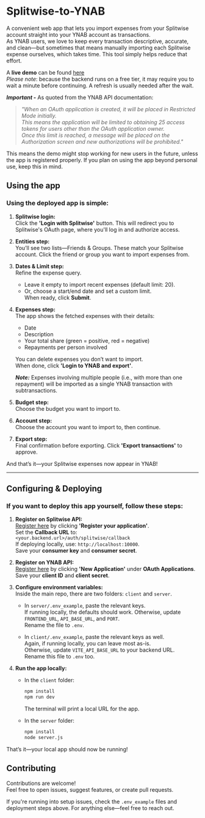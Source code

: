 # Splitwise-to-YNAB

A convenient web app that lets you import expenses from your Splitwise account straight into your YNAB account as transactions.  
As YNAB users, we love to keep every transaction descriptive, accurate, and clean—but sometimes that means manually importing each Splitwise expense ourselves, which takes time. This tool simply helps reduce that effort.

A **live demo** can be found [here](https://sw-2-ynab-client.vercel.app/)  
_Please note_: because the backend runs on a free tier, it may require you to wait a minute before continuing. A refresh is usually needed after the wait.

_**Important -**_ As quoted from the YNAB API documentation:  
> _"When an OAuth application is created, it will be placed in Restricted Mode initially.  
This means the application will be limited to obtaining 25 access tokens for users other than the OAuth application owner.  
Once this limit is reached, a message will be placed on the Authorization screen and new authorizations will be prohibited."_

This means the demo might stop working for new users in the future, unless the app is registered properly. If you plan on using the app beyond personal use, keep this in mind.

## Using the app

### Using the deployed app is simple:

1. **Splitwise login:**  
   Click the **'Login with Splitwise'** button. This will redirect you to Splitwise's OAuth page, where you'll log in and authorize access.

2. **Entities step:**  
   You’ll see two lists—Friends & Groups. These match your Splitwise account. Click the friend or group you want to import expenses from.

3. **Dates & Limit step:**  
   Refine the expense query.  
   - Leave it empty to import recent expenses (default limit: 20).  
   - Or, choose a start/end date and set a custom limit.  
   When ready, click **Submit**.

4. **Expenses step:**  
   The app shows the fetched expenses with their details:  
   - Date  
   - Description  
   - Your total share (green = positive, red = negative)  
   - Repayments per person involved  
   
   You can delete expenses you don’t want to import.  
   When done, click **'Login to YNAB and export'**.

   _**Note:**_ Expenses involving multiple people (i.e., with more than one repayment) will be imported as a single YNAB transaction with subtransactions.

5. **Budget step:**  
   Choose the budget you want to import to.

6. **Account step:**  
   Choose the account you want to import to, then continue.

7. **Export step:**  
   Final confirmation before exporting. Click **'Export transactions'** to approve.

And that’s it—your Splitwise expenses now appear in YNAB!

---

## Configuring & Deploying

### If you want to deploy this app yourself, follow these steps:

1. **Register on Splitwise API:**  
   [Register here](https://secure.splitwise.com/apps) by clicking **'Register your application'**.  
   Set the **Callback URL** to:  
   `<your.backend.url>/auth/splitwise/callback`  
   If deploying locally, use: `http://localhost:10000`.  
   Save your **consumer key** and **consumer secret**.

2. **Register on YNAB API:**  
   [Register here](https://app.ynab.com/settings/developer) by clicking **'New Application'** under **OAuth Applications**.  
   Save your **client ID** and **client secret**.

3. **Configure environment variables:**  
   Inside the main repo, there are two folders: `client` and `server`.

   - In `server/.env_example`, paste the relevant keys.  
     If running locally, the defaults should work. Otherwise, update `FRONTEND_URL`, `API_BASE_URL`, and `PORT`.  
     Rename the file to `.env`.

   - In `client/.env_example`, paste the relevant keys as well.  
     Again, if running locally, you can leave most as-is.  
     Otherwise, update `VITE_API_BASE_URL` to your backend URL.  
     Rename this file to `.env` too.

4. **Run the app locally:**  
   - In the `client` folder:  
     ```bash
     npm install
     npm run dev
     ```
     The terminal will print a local URL for the app.

   - In the `server` folder:  
     ```bash
     npm install
     node server.js
     ```

That’s it—your local app should now be running!

## Contributing

Contributions are welcome!  
Feel free to open issues, suggest features, or create pull requests.

If you're running into setup issues, check the `.env_example` files and deployment steps above. For anything else—feel free to reach out.

